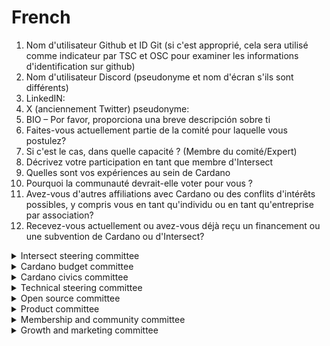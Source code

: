 # French

1. Nom d'utilisateur Github et ID Git (si c'est approprié, cela sera utilisé comme indicateur par TSC et OSC pour examiner les informations d'identification sur github)
2. Nom d'utilisateur Discord (pseudonyme et nom d'écran s'ils sont différents)
3. LinkedIN:
4. X (anciennement Twitter) pseudonyme:
5. BIO – Por favor, proporciona una breve descripción sobre ti
6. Faites-vous actuellement partie de la comité pour laquelle vous postulez?
7. Si c'est le cas, dans quelle capacité ? (Membre du comité/Expert)
8. Décrivez votre participation en tant que membre d'Intersect
9. Quelles sont vos expériences au sein de Cardano
10. Pourquoi la communauté devrait-elle voter pour vous ?
11. Avez-vous d'autres affiliations avec Cardano ou des conflits d'intérêts possibles, y compris vous en tant qu'individu ou en tant qu'entreprise par association?
12. Recevez-vous actuellement ou avez-vous déjà reçu un financement ou une subvention de Cardano ou d'Intersect?

<details>

<summary>Intersect steering committee </summary>

1. Comment veilleriez-vous à ce que les voix des membres d’Intersect soient véritablement prises en compte dans les discussions et recommandations de l’ISC, tout en respectant son éthique dirigée par les membres ?
2. Compte tenu du besoin de l’ISC d’intégrer des perspectives diverses et une compréhension large d’Intersect en tant qu’organisation fondée sur ses membres, quelles expériences ou idées pouvez-vous apporter qui contribueraient à renforcer ses recommandations stratégiques ?
3. L’ISC agit comme point de convergence entre les membres, les présidents de comité et l’équipe exécutive. Comment promouvoiriez-vous la transparence et tiendriez-vous les membres informés des discussions et résultats de l’ISC d’une manière qui favorise la confiance et l’engagement ?

</details>

<details>

<summary>Cardano budget committee</summary>

1. Pouvez-vous décrire une expérience passée qui illustre votre compréhension des principes financiers et de la gestion budgétaire, y compris la manière dont vous avez surveillé les performances budgétaires et effectué les ajustements nécessaires ?
2. Précédemment comment avez-vous aligné les priorités budgétaires avec les grandes objectifs d'une organisation, et quelles méthodes avez-vous utilisées pour garantir l'exactitude et la transparence des dossiers et des projections financières ?
3. Quelle est votre approche/méthode pour collaboration avec diverses parties prenantes, telles que les équipes financières et les chefs de service, pour identifier les opportunités d'économies, gérer les risques financiers et maintenir la responsabilité ?

</details>

<details>

<summary>Cardano civics committee</summary>

1. Quelle est votre vision pour améliorer le modèle de gouvernance de Cardano et sur quoi suggérez-vous que nous nous concentrions en premier ? Soyez bref
2. Comment avez-vous contribué à la transformation de la gouvernance de Cardano, et pourquoi cela fait-il de vous un bon candidat pour le Comité civique ? Soyez bref
3. Quelles stratégies mettriez-vous en œuvre pour engager et éduquer la communauté Cardano sur les processus de gouvernance ?

</details>

<details>

<summary>Technical steering committee</summary>

1. Décrivez votre expérience dans le développement et la mise en œuvre des technologies centrales de la blockchain Cardano (ou de toute autre blockchain, le cas échéant).
2. Décrivez votre expérience dans la rédaction ou l’évaluation de propositions complexes liées à la blockchain (par exemple, articles de recherche, notes de projet, appels d’offres, évaluation d’appels d’offres).
3. Décrivez toute autre expérience pertinente que vous possédez en lien avec les autres responsabilités du TSC (par exemple, appels d’offres, assurance qualité, gestion de programme, communications techniques).

</details>

<details>

<summary>Open source committee</summary>

1. Quelles sont vos contributions les plus significatives au code source ouvert (code, documentation, gouvernance, communauté, etc.) et comment avez-vous interagi avec les communautés open source ?
2. Quelle expérience avez-vous dans l’évaluation de propositions de projets ou de la performance des contributeurs afin de garantir leur alignement avec des critères et des livrables clairs ?
3. Quelle est votre expérience dans la supervision de budgets ou de fonds de projets afin de veiller à ce qu’ils soient distribués de manière responsable et en lien avec des jalons ou des livrables ?

</details>

<details>

<summary>Product committee</summary>

1. Pouvez-vous partager un exemple concret de définition et de lancement réussis d'un produit ?
2. À quoi ressemble l'adéquation produit-marché pour Cardano et comment peut-elle améliorer l'acquisition, la fidélisation et le positionnement global sur le marché des clients ?
3. Comment hiérarchiseriez-vous les projets ou les fonctionnalités de Cardano pour maximiser l'impact ?

</details>

<details>

<summary>Membership and community committee</summary>

1. Quelles sont les ressources dont vous disposez pour contribuer aux activités du comité : par exemple : combien d'heures par semaine pouvez-vous y consacrer ? À quelle fréquence pouvez-vous participer aux canaux de communication désignés par le comité ?
2. Quelles sont les initiatives clés du MCC qui vous plaise le plus ou auxquelles vous êtes le plus disposé à contribuer ?
3. Pouvez-vous nous faire part de vos réflexions sur la transparence et la responsabilité en ce qui concerne votre travail au sein du MCC et sur le travail du MCC dans son ensemble ? - Comment communiquez-vous avec la communauté sur ce que vous faites au sein du MCC et avez-vous l'intention de rendre le plus publique que possible les discussions du MCC?

</details>

<details>

<summary>Growth and marketing committee</summary>

1. Pouvez-vous décrire votre expérience marketing dans le Web3 et le Web2, y compris le nombre d'années pendant lesquelles vous avez travaillé dans chacun d'eux ? Donnez des exemples de campagnes de croissance marketing que vous avez déployées ou élaborées dans le passé, y compris des liens sur votre travail si possible
2. À votre avis, quels sont les principaux défis auxquels Cardano est confronté dans ses efforts de croissance aujourd'hui, et comment proposeriez-vous de les relever en tant que membre du comité marketing ?
3. Décrivez une campagne/activité marketing réussie que vous avez menée ou à laquelle vous avez contribué dans un contexte lié au marketing technologique. Quelles stratégies avez-vous mises en œuvre et quels ont été les résultats mesurables ?

</details>
